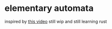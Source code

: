 # elementary automata
inspired by [this video](https://www.youtube.com/watch?v=Ggxt06qSAe4)
still wip and still learning rust